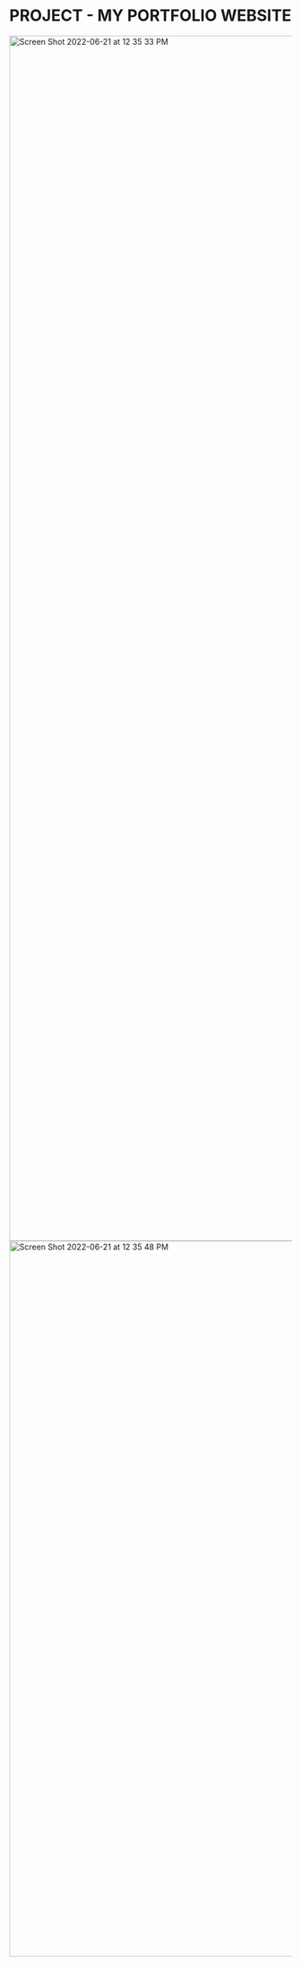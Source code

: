 # PROJECT - MY PORTFOLIO WEBSITE

<img width="2147" alt="Screen Shot 2022-06-21 at 12 35 33 PM" src="https://user-images.githubusercontent.com/30715332/174883366-d3166993-33ba-4a3b-898b-ee1ab30a6c93.png">

<img width="1275" alt="Screen Shot 2022-06-21 at 12 35 48 PM" src="https://user-images.githubusercontent.com/30715332/174883386-5a4c9f4f-96ca-4ca6-86a9-3921a7fd0772.png">
